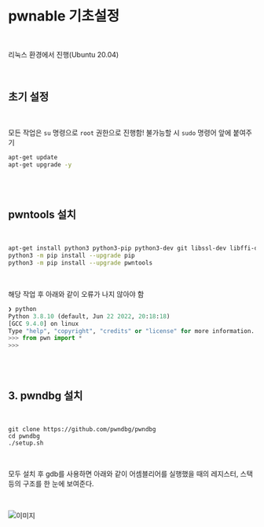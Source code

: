 # **pwnable 기초설정**

<br>

리눅스 환경에서 진행(Ubuntu 20.04)

<br>


## **초기 설정**

<br>

모든 작업은 `su` 명령으로 `root` 권한으로 진행함! 불가능할 시 `sudo` 명령어 앞에 붙여주기

```sh
apt-get update
apt-get upgrade -y
```

<br><br>

## **pwntools 설치**

<br>

```sh
apt-get install python3 python3-pip python3-dev git libssl-dev libffi-dev build-essential
python3 -m pip install --upgrade pip
python3 -m pip install --upgrade pwntools
```

<br>

해당 작업 후 아래와 같이 오류가 나지 않아야 함

```py
❯ python
Python 3.8.10 (default, Jun 22 2022, 20:18:18)
[GCC 9.4.0] on linux
Type "help", "copyright", "credits" or "license" for more information.
>>> from pwn import *
>>>
```

<br><br>

## **3. pwndbg 설치**

<br>

```
git clone https://github.com/pwndbg/pwndbg
cd pwndbg
./setup.sh
```

<br>

모두 설치 후 gdb를 사용하면 아래와 같이 어셈블리어를 실행했을 때의 레지스터, 스택 등의 구조를 한 눈에 보여준다.

<br>

![이미지](https://cdn.discordapp.com/attachments/847295675396915290/1000384384492376194/unknown.png)
